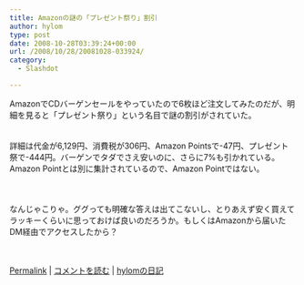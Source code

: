 ```yaml
---
title: Amazonの謎の「プレゼント祭り」割引
author: hylom
type: post
date: 2008-10-28T03:39:24+00:00
url: /2008/10/28/20081028-033924/
category:
  - Slashdot

---
```

AmazonでCDバーゲンセールをやっていたので6枚ほど注文してみたのだが、明細を見ると「プレゼント祭り」という名目で謎の割引がされていた。  
</br>   
詳細は代金が6&#44;129円、消費税が306円、Amazon Pointsで-47円、プレゼント祭で-444円。バーゲンでタダでさえ安いのに、さらに7%も引かれている。Amazon Pointとは別に集計されているので、Amazon Pointではない。</br>  
</br>   
なんじゃこりゃ。ググっても明確な答えは出てこないし、とりあえず安く買えてラッキーくらいに思っておけば良いのだろうか。もしくはAmazonから届いたDM経由でアクセスしたから？</br>  
</br> 

   [Permalink][1] |    [コメントを読む][2] |    [hylomの日記][3] 

</br>

 [1]: http://slashdot.jp/~hylom/journal/456620
 [2]: http://slashdot.jp/~hylom/journal/456620#acomments
 [3]: http://slashdot.jp/~hylom/journal/
